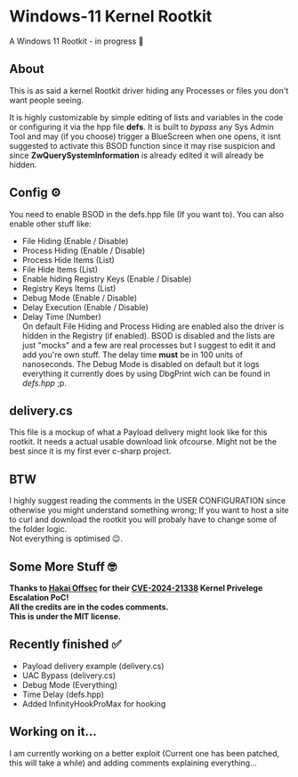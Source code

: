 # Windows-11 Kernel Rootkit
A Windows 11 Rootkit - in progress 🔧

## About
This is as said a kernel Rootkit driver hiding any Processes or files you don't want people seeing.

It is highly customizable by simple editing of lists and variables in the code or configuring it via the hpp file **defs**.
It is built to *bypass* any Sys Admin Tool and may (if you choose) trigger a BlueScreen when one opens, 
it isnt suggested to activate this BSOD function since it may rise suspicion and since **ZwQuerySystemInformation** is already edited it will already be hidden.

## Config ⚙️
You need to enable BSOD in the defs.hpp file (If you want to). You can also enable other stuff like:
- File Hiding (Enable / Disable)
- Process Hiding (Enable / Disable)
- Process Hide Items (List)
- File Hide Items (List)
- Enable hiding Registry Keys (Enable / Disable)
- Registry Keys Items (List)
- Debug Mode (Enable / Disable)
- Delay Execution (Enable / Disable)
- Delay Time (Number)  
  On default File Hiding and Process Hiding are enabled also the driver is hidden in the Registry (if enabled). BSOD is disabled and the lists are just
  "mocks" and a few are real processes but I suggest to edit it and add you're own stuff.
  The delay time **must** be in 100 units of nanoseconds.
  The Debug Mode is disabled on default but it logs everything it currently does by using DbgPrint wich can be found in *defs.hpp* ;p.

## delivery.cs
This file is a mockup of what a Payload delivery might look like for this rootkit. It needs a actual usable download link ofcourse.
Might not be the best since it is my first ever c-sharp project.

## BTW
I highly suggest reading the comments in the USER CONFIGURATION since otherwise you might understand something wrong;
If you want to host a site to curl and download the rootkit you will probaly have to change some of the folder logic.  
Not everything is optimised 😉.


## Some More Stuff 🤓
**Thanks to [Hakai Offsec](https://github.com/hakaioffsec) for their [CVE-2024-21338](https://github.com/hakaioffsec/CVE-2024-21338) Kernel Privelege Escalation PoC!**  
**All the credits are in the codes comments.**  
**This is under the MIT license.**

## Recently finished ✅
- Payload delivery example (delivery.cs)
- UAC Bypass (delivery.cs)
- Debug Mode (Everything)
- Time Delay (defs.hpp)
- Added InfinityHookProMax for hooking

## Working on it...
I am currently working on a better exploit (Current one has been patched, this will take a while) and adding comments explaining everything...
